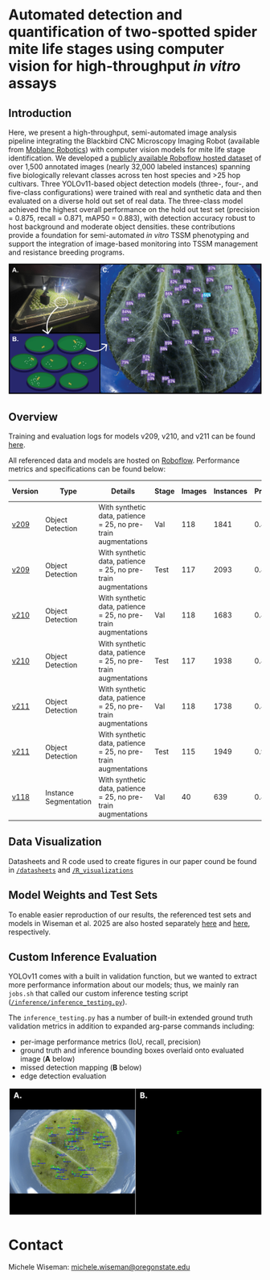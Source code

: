 # Automated detection and quantification of two-spotted spider mite life stages using computer vision for high-throughput *in vitro* assays

## Introduction
Here, we present a high-throughput, semi-automated image analysis pipeline integrating the Blackbird CNC Microscopy Imaging Robot (available from [Moblanc Robotics](https://moblancrobotics.com/)) with computer vision models for mite life stage identification. We developed a [publicly available Roboflow hosted dataset](https://universe.roboflow.com/gent-lab/tssm-detection-v2/) of over 1,500 annotated images (nearly 32,000 labeled instances) spanning five biologically relevant classes across ten host species and >25 hop cultivars. Three YOLOv11-based object detection models (three-, four-, and five-class configurations) were trained with real and synthetic data and then evaluated on a diverse hold out set of real data. The three-class model achieved the highest overall performance on the hold out test set (precision = 0.875, recall = 0.871, mAP50 = 0.883), with detection accuracy robust to host background and moderate object densities. these contributions provide a foundation for semi-automated *in vitro* TSSM phenotyping and support the integration of image-based monitoring into TSSM management and resistance breeding programs.

![graphical abstract](assets/images/Figure4.jpg)

## Overview

Training and evaluation logs for models v209, v210, and v211 can be found [here](v209_v210_v211_train_eval.ipynb). 

All referenced data and models are hosted on [Roboflow](https://universe.roboflow.com/gent-lab/). Performance metrics and specifications can be found below:

| Version | Type |  Details                                     | Stage | Images | Instances | Precision | Recall | mAP50 | mAP50-95 | #Classes | Classes                                                  |
|---------|---------|---------------------------------------------|-------|--------|-----------|-----------|--------|--------|-----------|----------|-----------------------------------------------------------|
| [v209](https://universe.roboflow.com/gent-lab/tssm-detection-v2/model/209) | Object Detection  | With synthetic data, patience = 25, no pre-train augmentations | Val | 118    | 1841      | 0.836     | 0.822  | 0.869  | 0.559     | 5        | Adult_female, Immature, Viable_egg                        |
| [v209](https://universe.roboflow.com/gent-lab/tssm-detection-v2/model/209) | Object Detection  | With synthetic data, patience = 25, no pre-train augmentations | Test  | 117    | 2093      | 0.824     | 0.743  | 0.788  | 0.532     | 5        | Adult_female, Adult_male, Dead_mite, Immature, Viable_egg |
| [v210](https://universe.roboflow.com/gent-lab/tssm-detection-v2/model/210) | Object Detection  | With synthetic data, patience = 25, no pre-train augmentations | Val | 118    | 1683      | 0.892     | 0.925  | 0.939  | 0.597     | 3        | Adult_female, Immature, Viable_egg                        |
| [v210](https://universe.roboflow.com/gent-lab/tssm-detection-v2/model/210) | Object Detection  | With synthetic data, patience = 25, no pre-train augmentations | Test  | 117    | 1938      | 0.875     | 0.871  | 0.883  | 0.601     | 3        | Adult_female, Immature, Viable_egg                        |
| [v211](https://universe.roboflow.com/gent-lab/tssm-detection-v2/model/211) | Object Detection  | With synthetic data, patience = 25, no pre-train augmentations | Val | 118    | 1738      | 0.871     | 0.845  | 0.913  | 0.597     | 4        | Adult_female, Adult_male, Immature, Viable_egg            |
| [v211](https://universe.roboflow.com/gent-lab/tssm-detection-v2/model/211) | Object Detection  | With synthetic data, patience = 25, no pre-train augmentations | Test  | 115    | 1949      | 0.903     | 0.835  | 0.871  | 0.576     | 4        | Adult_female, Adult_male, Immature, Viable_egg            |
| [v118](https://universe.roboflow.com/gent-lab/tssm-detection-instance-segmentation/model/118) | Instance Segmentation | With synthetic data, patience = 25, no pre-train augmentations | Val |  40 | 639   |  0.898     |  0.892    |  0.927 |  0.704 |   4    | Adult_female, Adult_male, Immature, Viable_egg        

## Data Visualization
Datasheets and R code used to create figures in our paper cound be found in [`/datasheets`](datasheets) and [`/R_visualizations`](R_visualizations)

## Model Weights and Test Sets
To enable easier reproduction of our results, the referenced test sets and models in Wiseman et al. 2025 are also hosted separately [here](https://doi.org/10.5281/zenodo.16945379) and [here](https://doi.org/10.5281/zenodo.16945337), respectively. 

## Custom Inference Evaluation
YOLOv11 comes with a built in validation function, but we wanted to extract more performance information about our models; thus, we mainly ran `jobs.sh` that called our custom inference testing script ([`/inference/inference_testing.py`](/inference/inference_testing.py)). 

The `inference_testing.py` has a number of built-in extended ground truth validation metrics in addition to expanded arg-parse commands including: 

- per-image performance metrics (IoU, recall, precision)
- ground truth and inference bounding boxes overlaid onto evaluated image (**A** below)
- missed detection mapping (**B** below)
- edge detection evaluation

![example of custom inference testing outputs](/assets/images/example_outputs.png)

# Contact
Michele Wiseman:
<michele.wiseman@oregonstate.edu>


